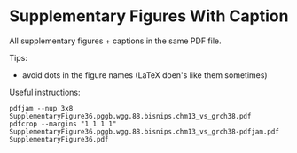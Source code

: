 # Supplementary Figures With Caption

All supplementary figures + captions in the same PDF file.

Tips:
- avoid dots in the figure names (LaTeX doen's like them sometimes)

Useful instructions:

```shell
pdfjam --nup 3x8 SupplementaryFigure36.pggb.wgg.88.bisnips.chm13_vs_grch38.pdf 
pdfcrop --margins "1 1 1 1" SupplementaryFigure36.pggb.wgg.88.bisnips.chm13_vs_grch38-pdfjam.pdf SupplementaryFigure36.pdf
```
